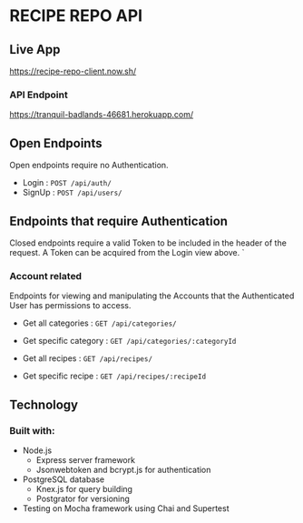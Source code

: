 # RECIPE REPO API

## Live App

https://recipe-repo-client.now.sh/

### API Endpoint
https://tranquil-badlands-46681.herokuapp.com/

## Open Endpoints

Open endpoints require no Authentication.

* Login : `POST /api/auth/`
* SignUp : `POST /api/users/`

## Endpoints that require Authentication

Closed endpoints require a valid Token to be included in the header of the
request. A Token can be acquired from the Login view above.
`
### Account related

Endpoints for viewing and manipulating the Accounts that the Authenticated User
has permissions to access.

* Get all categories : `GET /api/categories/`
* Get specific category : `GET /api/categories/:categoryId`

* Get all recipes : `GET /api/recipes/`
* Get specific recipe : `GET /api/recipes/:recipeId`

## Technology

### Built with:
* Node.js
    * Express server framework
    * Jsonwebtoken and bcrypt.js for authentication
* PostgreSQL database
    * Knex.js for query building
    * Postgrator for versioning
* Testing on Mocha framework using Chai and Supertest
